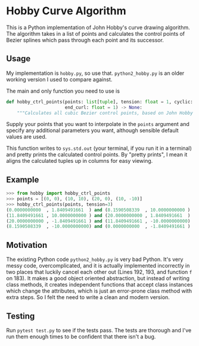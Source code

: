 # Hobby Curve Algorithm
This is a Python implementation of John Hobby's curve drawing algorithm. The algorithm
takes in a list of points and calculates the control points of Bezier splines which pass through 
each point and its successor.

## Usage
My implementation is `hobby.py`, so use that. `python2_hobby.py` is an older working version I used to compare against.

The main and only function you need to use is
```python
def hobby_ctrl_points(points: list[tuple], tension: float = 1, cyclic: bool = True, begin_curl: float = 1,
                      end_curl: float = 1) -> None:
    """Calculates all cubic Bezier control points, based on John Hobby's algorithm, and pretty prints them."""
```
Supply your points that you want to interpolate in the `points` argument and specify any additional parameters you want, 
although sensible default values are used.

This function writes to `sys.std.out` (your terminal, if you run it in a terminal) and pretty prints the calculated 
control points. By "pretty prints", I mean it aligns the calculated tuples up in columns for easy viewing.

## Example
```python
>>> from hobby import hobby_ctrl_points
>>> points = [(0, 0), (10, 10), (20, 0), (10, -10)]
>>> hobby_ctrl_points(points, tension=3)
(0.0000000000  , 1.8409491661  ) and (8.1590508339  , 10.0000000000 )
(11.8409491661 , 10.0000000000 ) and (20.0000000000 , 1.8409491661  )
(20.0000000000 , -1.8409491661 ) and (11.8409491661 , -10.0000000000)
(8.1590508339  , -10.0000000000) and (0.0000000000  , -1.8409491661 )
```


## Motivation
The existing Python code `python2_hobby.py` is very bad Python. It's very messy code, overcomplicated, and 
it is actually implemented incorrectly in two places that luckily cancel each 
other out (Lines 192, 193, and function `f` on 183). It makes a good object oriented abstraction, but instead of writing class methods, 
it creates independent functions that accept class instances which change the attributes, which is just 
an error-prone class method with extra steps. So I felt the need to write a clean and modern version. 

## Testing
Run `pytest test.py` to see if the tests pass. The tests are thorough and I've run them enough times to be confident that
there isn't a bug.
